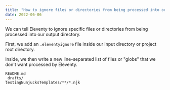 ```yaml
---
title: "How to ignore files or directories from being processed into our output directory"
date: 2022-06-06
---
```


We can tell Eleventy to ignore specific files or directories from being processed into our output directory.

First, we add an `.eleventyignore` file inside our input directory or project root directory. 

Inside, we then write a new line-separated list of files or "globs" that we don't want processed by Eleventy.

```text
README.md
_drafts/
testingNunjucksTemplates/**/*.njk
```